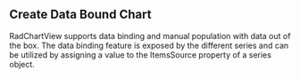 ## Create Data Bound Chart
RadChartView supports data binding and manual population with data out of the box. The data binding feature is exposed by the different series and can be utilized by assigning a value to the ItemsSource property of a series object.

[//]: <keywords: barseries, databinding, mvvm, object, collection>